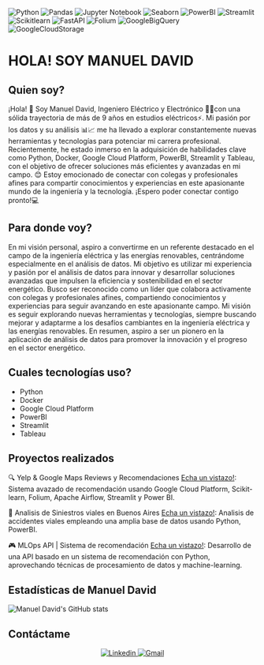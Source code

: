 ![Python](https://img.shields.io/badge/Python-3776AB?style=flat&logo=python&logoColor=white)
![Pandas](https://img.shields.io/badge/Pandas-150458?style=flat&logo=pandas)
![Jupyter Notebook](https://img.shields.io/badge/Jupyter_Notebook-F37626?style=flat&logo=jupyter)
![Seaborn](https://img.shields.io/badge/Seaborn-3776AB?style=flat&logo=seaborn)
![PowerBI](https://img.shields.io/badge/PowerBI-F2C811?style=flat&logo=powerbi)
![Streamlit](https://img.shields.io/badge/Streamlit-deploy-brightgreen?style=flat&logo=streamlit&logoColor=red&logoSize=auto)
![Scikitlearn](https://img.shields.io/badge/Scikitlearn-F7931E?style=flat&logo=scikitlearn&logoColor=white&logoSize=auto)
![FastAPI](https://img.shields.io/badge/FastAPI-009688?style=flat&logo=fastapi&logoColor=white&logoSize=auto)
![Folium](https://img.shields.io/badge/Folium-F8C517?style=flat&logo=folium&logoColor=white&logoSize=auto)
![GoogleBigQuery](https://img.shields.io/badge/Google%20Big%20Query-669DF6?style=flat&logo=googlebigquery&logoColor=white&logoSize=auto)
![GoogleCloudStorage](https://img.shields.io/badge/Google%20Cloud%20Storage-AECBFA?style=flat&logo=googlecloudstorage&logoColor=white&logoSize=auto)

# **HOLA! SOY MANUEL DAVID** 

## Quien soy? #

¡Hola! 👋 Soy Manuel David, Ingeniero Eléctrico y Electrónico 👷‍♂️con una sólida trayectoria de más de 9 años en estudios eléctricos⚡. Mi pasión por los datos y su análisis 📊📈 me ha llevado a explorar constantemente nuevas herramientas y tecnologías para potenciar mi carrera profesional. Recientemente, he estado inmerso en la adquisición de habilidades clave como Python, Docker, Google Cloud Platform, PowerBI, Streamlit y Tableau, con el objetivo de ofrecer soluciones más eficientes y avanzadas en mi campo. 😊 Estoy emocionado de conectar con colegas y profesionales afines para compartir conocimientos y experiencias en este apasionante mundo de la ingeniería y la tecnología. ¡Espero poder conectar contigo pronto!💻

 ## Para donde voy?

En mi visión personal, aspiro a convertirme en un referente destacado en el campo de la ingeniería eléctrica y las energías renovables, centrándome especialmente en el análisis de datos. Mi objetivo es utilizar mi experiencia y pasión por el análisis de datos para innovar y desarrollar soluciones avanzadas que impulsen la eficiencia y sostenibilidad en el sector energético. Busco ser reconocido como un líder que colabora activamente con colegas y profesionales afines, compartiendo conocimientos y experiencias para seguir avanzando en este apasionante campo. Mi visión es seguir explorando nuevas herramientas y tecnologías, siempre buscando mejorar y adaptarme a los desafíos cambiantes en la ingeniería eléctrica y las energías renovables. En resumen, aspiro a ser un pionero en la aplicación de análisis de datos para promover la innovación y el progreso en el sector energético.

## Cuales tecnologías uso?

  - Python
  - Docker
  - Google Cloud Platform
  - PowerBI
  - Streamlit
  - Tableau

## Proyectos realizados

🔍 Yelp & Google Maps Reviews y Recomendaciones [Echa un vistazo!](https://github.com/Joaqrz/Proyecto_Final_Yelp): Sistema avazado de recomendación usando Google Cloud Platform, Scikit-learn, Folium, Apache Airflow, Streamlit y Power BI.


🚦  Analisis de Siniestros viales  en Buenos Aires [Echa un vistazo!](https://github.com/mdtrujillo73/PI2_PBI_SINIESTROSVIALES_MDTR): Analisis de accidentes viales empleando una amplia base de datos usando Python, PowerBI.


🎮 MLOps API | Sistema de recomendación [Echa un vistazo!](https://github.com/mdtrujillo73/MI_OPS_Henry): Desarrollo de una API basado en un sistema de recomendación con Python, aprovechando técnicas de procesamiento de datos y machine-learning.


## Estadísticas de Manuel David
![Manuel David's GitHub stats](https://github-readme-stats.vercel.app/api?username=mdtrujillo73&show_icons=true&theme=radical)  
## Contáctame 

<div align="center">
  <a href='https://www.linkedin.com/in/mdtrujillo73//'>
    <img src="https://img.shields.io/badge/LinkedIn-0077B5?style=for-the-badge&logo=linkedin&logoColor=white"alt="Linkedin"/>
  </a>
  <a href='mailto:md.trujillo73@gmail.com'>
    <img src="https://img.shields.io/badge/Gmail-D14836?style=for-the-badge&logo=gmail&logoColor=white" alt="Gmail"/>
  </a>
</div>
